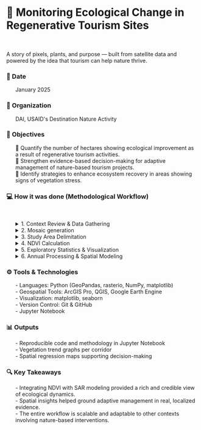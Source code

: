 # 🌿 Monitoring Ecological Change in Regenerative Tourism Sites

<br>

A story of pixels, plants, and purpose — built from satellite data and powered by the idea that tourism can help nature thrive.
<br>

### 📅 Date
<ol>
January 2025
</ol>
   
### 🏢 Organization
<ol>
DAI, USAID's Destination Nature Activity
</ol>

### 🎯 Objectives

<ol>
<p>🔢 Quantify the number of hectares showing ecological improvement as a result of regenerative tourism activities.<br>🔦 Strengthen evidence-based decision-making for adaptive management of nature-based tourism projects.<br>🚀 Identify strategies to enhance ecosystem recovery in areas showing signs of vegetation stress.</p>
</ol>

### 💻 How it was done (Methodological Workflow)
<br>
<ol>
   
<details>
<summary>1. Context Review & Data Gathering</summary>
<br>
<ol>
   - Defined relevant timeframes for baseline, intervention, and post-intervention analysis.<br>
   - Collected and normalized monthly PlanetScope imagery for each tourism corridor.<br>
</ol>
</details>

   
<details>
<summary>2. Mosaic generation</summary>
<br>
<ol>
   - Union of the unit downloaded images to create seamless image coverage with precise spatial alignment. <br>

<br>
<br>

```mermaid

flowchart LR
    subgraph A[📥 Input]
        A1["Monthly normalized PlanetScope tiles (.tif)"]
    end

    subgraph B[⚙️ Processing]
        B1["• List .tif files<br>• Open with rasterio<br>• Merge using merge()<br>• Update metadata<br>• Save temp_mosaic.tif<br>"]
    end

    subgraph C[📤 Output]
        C1["Temporary GeoTIFF mosaic<br>with spatial continuity"]
    end

    A1 --> B1 --> C1
```



[🔗 View the mosaic generation code in the Jupyter Notebook](https://github.com/WennOlarteE/portfolio/blob/main/RegenerativeTourism/MosaicGeneration.md).


</ol>


</details>



<details>
<summary>3. Study Area Delimitation</summary>
<br>
<ol>

To ensure that all subsequent analyses focus solely on the relevant geographic extent, the temporary mosaic created in the previous step was clipped using the shapefile corresponding to the regenerative tourism corridor.

This step serves two main purposes:
<ol>
   • 🎯 Spatial focus: removing irrelevant surroundings and keeping only the core study area.

   •⚡ Performance optimization: reducing processing load for large-scale modeling.
</ol>
📝 Note:
Setting a NoData value (-9999) ensures that masked-out areas are excluded from subsequent analyses. This avoids distortions in calculations such as NDVI, where undefined pixels could otherwise bias results or trigger processing errors.
<br>
<br>🔄 Process Diagram

```mermaid

flowchart LR
    subgraph A[📥 Input]
        A1["• Temporary mosaic generated in the previous step (GeoTIFF format)<br>• Shapefile delimiting the tourism corridor"]
    end

    subgraph B[⚙️ Processing]
        B1["• Uses GDAL Warp to clip the mosaic with the shapefile<br>• Applies exact masking (cropToCutline=True) to restrict output strictly to the corridor<br>• Sets NoData value to -9999 for excluded areas<br>• Enables multithreaded processing for efficiency<br>• Maintains Float32 data type for optimized performance with large datasets<br>"]
    end

    subgraph C[📤 Analysis]
        C1["• Removes irrelevant areas outside the corridor, improving analytical focus<br>•Optimizes computational resources via parallel processing<br>•Preserves metadata integrity and precision for further modeling"]
    end

    subgraph D[📤 Output]
        D1["Clipped GeoTIFF raster containing only the target corridor area"]
    end

    A1 --> B1 --> C1 --> D1
```
📷 Below is a preview of the resulting raster after clipping the mosaic with the corridor shapefile:<br><br>
<img src="https://github.com/WennOlarteE/portfolio/blob/main/RegenerativeTourism/2_ClippedMosaic.png" alt="Alt Text" width="200" height="100">
<br>
<br><br><br>
![alt text](https://github.com/WennOlarteE/portfolio/blob/main/RegenerativeTourism/2_ClippedMosaic.png)<br>

[🔗 View the study area delimitation code in the Jupyter Notebook](https://github.com/WennOlarteE/portfolio/blob/main/RegenerativeTourism/AreaDelimitation.md).
   
</ol>
</details>


<details>
<summary>4. NDVI Calculation</summary>
<br>
<ol>
- Computed monthly NDVI to assess vegetation health:<br>
<ol>
   - High NDVI → Dense, healthy vegetation<br>
   - Low NDVI → Bare soil or water
</ol>
</ol>
</details>


<details>
<summary>5. Exploratory Statistics & Visualization</summary>
<br>
<ol>
- Extracted metrics per pixel and corridor level:<br>
<ol>
   - Max, Min, Mean, Median, and 90th Percentile<br>
</ol>
- Created:<br>
<ol>
   - Thematic NDVI maps<br>
   - Histograms to explore data distribution<br>
   - Monthly time series graphs<br>
</ol>
</ol>
</details>



<details>
<summary>6. Annual Processing & Spatial Modeling</summary>
<br>
<ol>
- Generated yearly NDVI composites and standardized resolutions.<br>
<ol>
   - Applied Spatial Autoregressive (SAR) Models to:<br>
   <ol>
      - Quantify change over time<br>
      - Detect spatial trends and hotspots<br>
      - Identify significant improvement or degradation clusters<br>
   </ol>
   - Produced:<br>
   <ol>
      - Annual NDVI change maps<br>
      - Comparative boxplots<br>
      - Spatial autocorrelation visuals<br>
   </ol>
</ol>
</ol>
</details>
     
</ol>




### ⚙️ Tools & Technologies

<ol>
- Languages: Python (GeoPandas, rasterio, NumPy, matplotlib) <br>
- Geospatial Tools: ArcGIS Pro, QGIS, Google Earth Engine <br>
- Visualization: matplotlib, seaborn <br>
- Version Control: Git & GitHub <br>
- Jupyter Notebook <br>
</ol>


### 📊 Outputs

<ol>
- Reproducible code and methodology in Jupyter Notebook <br>
- Vegetation trend graphs per corridor <br>
- Spatial regression maps supporting decision-making <br>
</ol>

### 🔍 Key Takeaways

<ol>
- Integrating NDVI with SAR modeling provided a rich and credible view of ecological dynamics. <br>
- Spatial insights helped ground adaptive management in real, localized evidence. <br>
- The entire workflow is scalable and adaptable to other contexts involving nature-based interventions. <br>
</ol>


